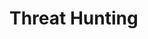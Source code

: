 # Threat Hunting

[](understanding-the-threat-hunting-process-step-by-step)

[](the-right-team-can-keep-small-businesses-safe-from-disaster)

[](dont-overlook-dns-in-your-threat-hunting-arsenal)

[](improve-efficiency-by-generating-a-hypothesis-before-beginning-a-threat-hunt)

[](email-another-source-for-data-exfiltration)

[](proactive-cyber-security-with-approaches-to-threat-hunting)

[](train-threat-hunters-and-develop-your-threat-hunting-program-with-threat-emulation)